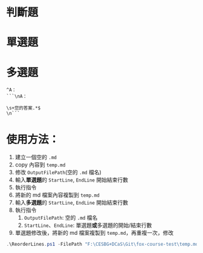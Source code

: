 # 判斷題

# 單選題


# 多選題

```
^A：
```\nA：

\s+您的答案.*$
\n```
```


# 使用方法：
1. 建立一個空的 `.md`
2. copy 內容到 `temp.md`
3. 修改 `OutputFilePath`(空的 `.md` 檔名)
4. 輸入**單選題**的 `StartLine`, `EndLine` 開始結束行數
5. 執行指令
6. 將新的 md 檔案內容複製到 `temp.md`
7. 輸入**多選題**的 `StartLine`, `EndLine` 開始結束行數
8. 執行指令
   1. `OutputFilePath`: 空的 `.md` 檔名
   2. `StartLine`、`EndLine`: 單選題**或**多選題的開始/結束行數
10. 單選題修改後，將新的 md 檔案複製到 `temp.md`，再重複一次，修改

```powershell
.\ReorderLines.ps1 -FilePath "F:\CESBG+DCaS\Git\fox-course-test\temp.md" -OutputFilePath "F:\CESBG+DCaS\Git\fox-course-test\.md" -SearchRegex "^\d+\." -ReplaceRegex "." -StartLine 0 -EndLine 0
```
